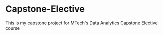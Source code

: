 # Capstone-Elective
This is my capstone project for MTech's Data Analytics Capstone Elective course
